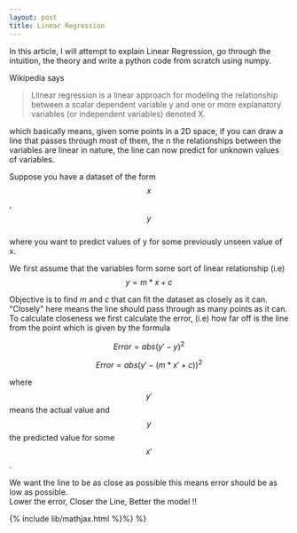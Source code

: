 ```yaml
---
layout: post
title: Linear Regression
---
```


In this article, I will attempt to explain Linear Regression, go through the intuition, the theory and write a python code from scratch using  numpy.

Wikipedia says
>  Llinear regression is a linear approach for modeling the relationship between a scalar dependent variable y and one or more explanatory variables (or independent variables) denoted X.

which basically means, given some points in a 2D space, if you can draw a line that passes through most of them, the n the relationships between the variables are linear in nature, the line can now predict for unknown values of variables.

Suppose you have a dataset of the form  
$$x$$, $$y$$  
where you want to predict values of  y for some previously unseen value of x.  

We first assume that the variables form some sort of linear relationship (i.e)  
$$ y = m*x + c $$

Objective is to find $m$ and $c$ that can fit the dataset as closely as it can. "Closely" here means
the line should pass through as many points as it can. To calculate closeness we first calculate the error, (i.e) how far off is the line from the point which is given by the formula
	
$$ Error  = abs(y' - y)^2 $$   

$$ Error = abs(y' -  (m*x' + c))^2  $$  

where $$y'$$ means the actual value  and $$y$$ the predicted value for some $$x'$$ . 

We want the line to be as close as possible this means error should be as low as possible.  
Lower the error, Closer the Line, Better the model !!



	
{% include lib/mathjax.html %}%} %}




